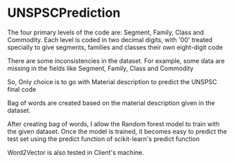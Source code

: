 # UNSPSCPrediction

The four primary levels of the code are: Segment, Family, Class and Commodity.
Each level is coded in two decimal digits, with '00' treated specially to give segments, families and classes their own eight-digit code

There are some inconsistencies in the dataset. For example, some data are missing in the fields like Segment, Family, Class and Commodity

So, Only choice is to go with Material description to predict the UNSPSC final code

Bag of words are created based on the material description given in the dataset. 

After creating bag of words, I allow the Random forest model to train with the given dataset. Once the model is trained, it becomes easy to predict the test set using the predict function of scikit-learn's predict function

Word2Vector is also tested in Client's machine.
